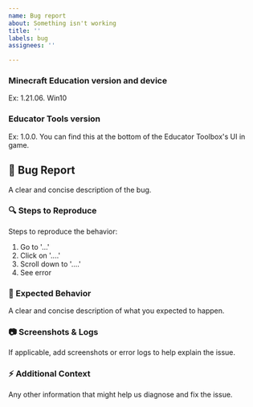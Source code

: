 ```yaml
---
name: Bug report
about: Something isn't working
title: ''
labels: bug
assignees: ''

---
```


### Minecraft Education version and device
Ex: 1.21.06. Win10

### Educator Tools version
Ex: 1.0.0. You can find this at the bottom of the Educator Toolbox's UI in game.

## 🐛 Bug Report
A clear and concise description of the bug.

### 🔍 Steps to Reproduce
Steps to reproduce the behavior:
1. Go to '...'
2. Click on '....'
3. Scroll down to '....'
4. See error

### 🧐 Expected Behavior
A clear and concise description of what you expected to happen.

### 📷 Screenshots & Logs
If applicable, add screenshots or error logs to help explain the issue.

### ⚡ Additional Context
Any other information that might help us diagnose and fix the issue.
